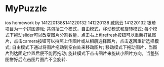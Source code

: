 # MyPuzzle
ios homework by 141220138&amp;141220132
141220138 臧凤云  141220132  银琦
项目为一个拼图游戏;
共包括三个模式，自由模式，移动模式和旋转模式;
每个模式下拖动slider可以改变图片分割数量，点击右上角refresh按钮可以重新打乱图片，点击camera按钮可以拍照上传图片或从相册选择图片，点击返回重新选择模式;
自由模式下通过将图片拖动到空白处来移动图片;
移动模式下拖动图片，当图片到达固定位置后便不能再拖动;
旋转模式下点击图片来旋转小图片方向，当整张图拼好后点击图片图片不会旋转.
